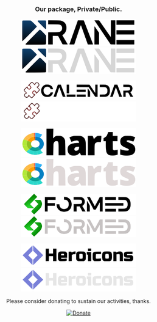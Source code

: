 <div align="center"> <h3 align="center"> Our package, Private/Public. </h3> </div>
<p align="center">
  <a href="https://github.com/tranewebservices/trane/#gh-light-mode-only" target="_blank">
    <img src="/art/trane_light.svg" alt="Trane" width="300">
  </a>
  <a href="https://github.com/tranewebservices/trane/#gh-dark-mode-only" target="_blank">
    <img src="/art/trane_dark.svg" alt="Trane" width="300">
  </a>
</p>
<p align="center">
  <a href="https://github.com/tranewebservices/calendar/#gh-light-mode-only" target="_blank">
    <img src="/art/calendar_light.svg" alt="Calendar" width="300">
  </a>
  <a href="https://github.com/tranewebservices/calendar/#gh-dark-mode-only" target="_blank">
    <img src="/art/calendar_dark.svg" alt="Calendar" width="300">
  </a>
</p>
<p align="center">
  <a href="https://github.com/tranewebservices/charts/#gh-light-mode-only" target="_blank">
    <img src="/art/charts_light.svg" alt="Charts" width="300">
  </a>
  <a href="https://github.com/tranewebservices/charts/#gh-dark-mode-only" target="_blank">
    <img src="/art/charts_dark.svg" alt="Charts" width="300">
  </a>
</p>
<p align="center">
  <a href="https://github.com/tranewebservices/formed/#gh-light-mode-only" target="_blank">
    <img src="/art/formed_light.svg" alt="Formed" width="300">
  </a>
  <a href="https://github.com/tranewebservices/formed/#gh-dark-mode-only" target="_blank">
    <img src="/art/formed_dark.svg" alt="Formed" width="300">
  </a>
</p>
<p align="center">
  <a href="https://github.com/tranewebservices/heroicons/#gh-light-mode-only" target="_blank">
    <img src="/art/heroicons_light.svg" alt="Heroicons" width="300">
  </a>
  <a href="https://github.com/tranewebservices/heroicons/#gh-dark-mode-only" target="_blank">
    <img src="/art/heroicons_dark.svg" alt="Heroicons" width="300">
  </a>
</p>

<div align="center">
  Please consider donating to sustain our activities, thanks.
  
  [![Donate](https://img.shields.io/badge/Via_PayPal-blue)](https://www.paypal.com/donate/?hosted_button_id=V6YPST5PUAUKS)
</div>
